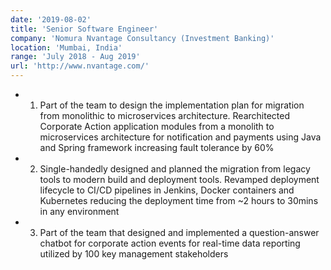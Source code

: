 ```yaml
---
date: '2019-08-02'
title: 'Senior Software Engineer'
company: 'Nomura Nvantage Consultancy (Investment Banking)'
location: 'Mumbai, India'
range: 'July 2018 - Aug 2019'
url: 'http://www.nvantage.com/'
---
```


- 1. Part of the team to design the implementation plan for migration from monolithic to microservices architecture. Rearchitected Corporate Action application modules from a monolith to microservices architecture for notification and payments using Java and Spring framework increasing fault tolerance by 60%
- 2. Single-handedly designed and planned the migration from legacy tools to modern build and deployment tools. Revamped deployment lifecycle to CI/CD pipelines in Jenkins, Docker containers and Kubernetes reducing the deployment time from ~2 hours to 30mins in any environment
- 3. Part of the team that designed and implemented a question-answer chatbot for corporate action events for real-time data reporting utilized by 100 key management stakeholders
